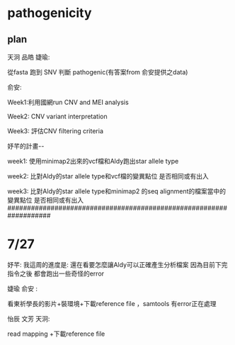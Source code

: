 # pathogenicity
## plan

天泂 品皓 婕瑜:

從fasta 跑到 SNV 判斷 pathogenic(有答案from 俞安提供之data)

俞安:

Week1:利用國網run CNV and MEI analysis

Week2: CNV variant interpretation

Week3: 評估CNV filtering criteria

妤芊的計畫--

week1: 使用minimap2出來的vcf檔和Aldy跑出star allele type

week2: 比對Aldy的star allele type和vcf檔的變異點位 是否相同或有出入

week3: 比對Aldy的star allele type和minimap2 的seq alignment的檔案當中的變異點位 是否相同或有出入
###################################################################
# 7/27
妤芊:
我這周的進度是: 還在看要怎麼讓Aldy可以正確產生分析檔案
因為目前下完指令之後
都會跑出一些奇怪的error

婕瑜 俞安 :

看東祈學長的影片+裝環境+下載reference file ，samtools 有error正在處理

怡辰 文芳 天泂:

read mapping +下載reference file

